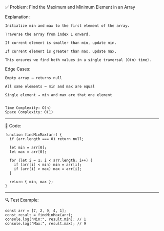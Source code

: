 ✅ Problem: Find the Maximum and Minimum Element in an Array

Explanation:
```
Initialize min and max to the first element of the array.

Traverse the array from index 1 onward.

If current element is smaller than min, update min.

If current element is greater than max, update max.

This ensures we find both values in a single traversal (O(n) time).
```

Edge Cases:
```
Empty array → returns null

All same elements → min and max are equal

Single element → min and max are that one element


Time Complexity: O(n)
Space Complexity: O(1)

```
---

🔧 Code:
```
function findMinMax(arr) {
  if (arr.length === 0) return null;

  let min = arr[0];
  let max = arr[0];

  for (let i = 1; i < arr.length; i++) {
    if (arr[i] < min) min = arr[i];
    if (arr[i] > max) max = arr[i];
  }

  return { min, max };
}
```

---

🔍 Test Example:
```
const arr = [7, 2, 9, 4, 1];
const result = findMinMax(arr);
console.log("Min:", result.min); // 1
console.log("Max:", result.max); // 9

```
